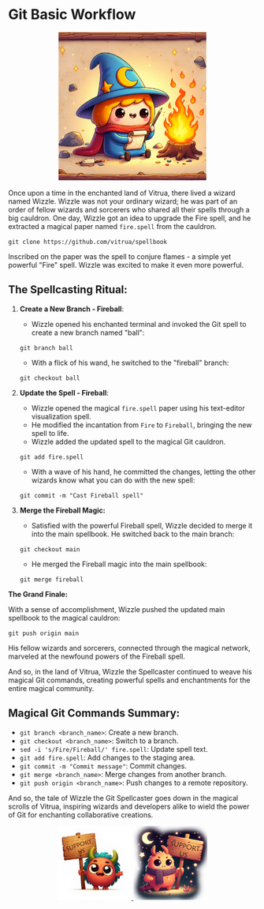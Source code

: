 # Git Basic Workflow

<div style="text-align:center;">
  <img src="https://github.com/Vitrua/images/blob/main/misc/firemagic.jpg?raw=true" alt="wiz" width="300" height="300">
</div>

Once upon a time in the enchanted land of Vitrua, there lived a wizard named Wizzle. Wizzle was not your ordinary wizard; he was part of an order of fellow wizards and sorcerers who shared all their spells through a big cauldron. One day, Wizzle got an idea to upgrade the Fire spell, and he extracted a magical paper named `fire.spell` from the cauldron. 

```
git clone https://github.com/vitrua/spellbook
```

Inscribed on the paper was the spell to conjure flames - a simple yet powerful "Fire" spell. Wizzle was excited to make it even more powerful.

## The Spellcasting Ritual:

1. **Create a New Branch - Fireball**:

    * Wizzle opened his enchanted terminal and invoked the Git spell to create a new branch named "ball": 
    ```
    git branch ball
    ```
    * With a flick of his wand, he switched to the "fireball" branch: 
    ```
    git checkout ball
    ```

2. **Update the Spell - Fireball**:

    * Wizzle opened the magical `fire.spell` paper using his text-editor visualization spell.
    * He modified the incantation from `Fire` to `Fireball`, bringing the new spell to life.
    * Wizzle added the updated spell to the magical Git cauldron.
    ```
    git add fire.spell
    ```
    * With a wave of his hand, he committed the changes, letting the other wizards know what you can do with the new spell: 
    ```
    git commit -m "Cast Fireball spell"
    ```

3. **Merge the Fireball Magic:**

    * Satisfied with the powerful Fireball spell, Wizzle decided to merge it into the main spellbook. He switched back to the main branch: 
    ```
    git checkout main
    ```
    * He merged the Fireball magic into the main spellbook: 
    ```
    git merge fireball
    ```

**The Grand Finale:**

With a sense of accomplishment, Wizzle pushed the updated main spellbook to the magical cauldron: 
```
git push origin main
```
His fellow wizards and sorcerers, connected through the magical network, marveled at the newfound powers of the Fireball spell.

And so, in the land of Vitrua, Wizzle the Spellcaster continued to weave his magical Git commands, creating powerful spells and enchantments for the entire magical community.

## Magical Git Commands Summary:

- `git branch <branch_name>`: Create a new branch.
- `git checkout <branch_name>`: Switch to a branch.
- `sed -i 's/Fire/Fireball/' fire.spell`: Update spell text.
- `git add fire.spell`: Add changes to the staging area.
- `git commit -m "Commit message"`: Commit changes.
- `git merge <branch_name>`: Merge changes from another branch.
- `git push origin <branch_name>`: Push changes to a remote repository.

And so, the tale of Wizzle the Git Spellcaster goes down in the magical scrolls of Vitrua, inspiring wizards and developers alike to wield the power of Git for enchanting collaborative creations.

<div style="text-align:center;">
  <a href="https://patreon.com/Vitrua">
    <img src="https://github.com/Vitrua/images/blob/main/others/supportmonlight.png?raw=true#only-light" alt="wiz" width="150" height="150">
    <img src="https://github.com/Vitrua/images/blob/main/others/supportmon.png?raw=true#only-dark" alt="wiz" width="150" height="150">
  </a>
</div>
